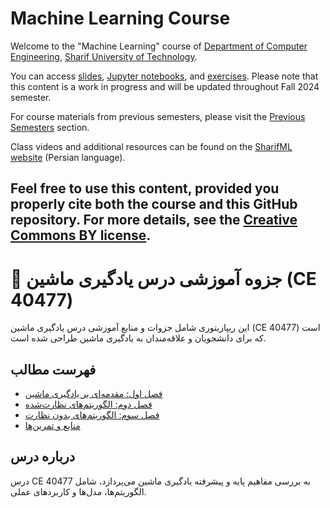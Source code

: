 # Machine Learning Course  

Welcome to the "Machine Learning" course of [Department of Computer Engineering](https://ce.sharif.edu), [Sharif University of Technology](https://www.sharif.edu). 

You can access [slides](https://github.com/SharifiZarchi/Introduction_to_Machine_Learning/tree/main/Slides), [Jupyter notebooks](https://github.com/SharifiZarchi/Introduction_to_Machine_Learning/tree/main/Jupyter_Notebooks), and [exercises](https://github.com/SharifiZarchi/Introduction_to_Machine_Learning/tree/main/Exercises). Please note that this content is a work in progress and will be updated throughout Fall 2024 semester.

For course materials from previous semesters, please visit the [Previous Semesters](https://github.com/SharifiZarchi/Introduction_to_Machine_Learning/tree/main/Previous_Semesters) section.

Class videos and additional resources can be found on the [SharifML website](http://www.SharifML.ir) (Persian language).

Feel free to use this content, provided you properly cite both the course and this GitHub repository. For more details, see the [Creative Commons BY license](https://creativecommons.org/licenses/by/4.0/).
---
# 📘 جزوه آموزشی درس یادگیری ماشین (CE 40477)

این ریپازیتوری شامل جزوات و منابع آموزشی درس یادگیری ماشین (CE 40477) است که برای دانشجویان و علاقه‌مندان به یادگیری ماشین طراحی شده است.

## فهرست مطالب
- [فصل اول: مقدمه‌ای بر یادگیری ماشین](notes/chapter1.md)
- [فصل دوم: الگوریتم‌های نظارت‌شده](notes/chapter2.md)
- [فصل سوم: الگوریتم‌های بدون نظارت](notes/chapter3.md)
- [منابع و تمرین‌ها](resources/exercises.md)

## درباره درس
درس CE 40477 به بررسی مفاهیم پایه و پیشرفته یادگیری ماشین می‌پردازد، شامل الگوریتم‌ها، مدل‌ها و کاربردهای عملی.
